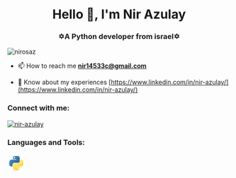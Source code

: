 <h1 align="center">Hello 👋, I'm Nir Azulay</h1>
<h3 align="center">✡︎A Python developer from israel✡︎</h3>

<p align="left"> <img src="https://komarev.com/ghpvc/?username=nirosaz&label=Profile%20views&color=0e75b6&style=flat" alt="nirosaz" /> </p>

- 📫 How to reach me **nir14533c@gmail.com**

- 📄 Know about my experiences [https://www.linkedin.com/in/nir-azulay/](https://www.linkedin.com/in/nir-azulay/)

<h3 align="left">Connect with me:</h3>
<p align="left">
<a href="https://linkedin.com/in/nir-azulay" target="blank"><img align="center" src="https://raw.githubusercontent.com/rahuldkjain/github-profile-readme-generator/master/src/images/icons/Social/linked-in-alt.svg" alt="nir-azulay" height="30" width="40" /></a>
</p>

<h3 align="left">Languages and Tools:</h3>
<p align="left"> <a href="https://www.python.org" target="_blank" rel="noreferrer"> <img src="https://raw.githubusercontent.com/devicons/devicon/master/icons/python/python-original.svg" alt="python" width="40" height="40"/> </a> </p>
